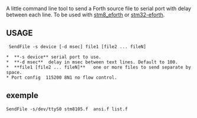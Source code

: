 A little command line tool to send a Forth source file to serial port with delay between each line.
To be used with [stm8_eforth](https://github.com/Picatout/stm8_eForth) or [stm32-eforth](https://github.com/Picatout/stm32-eforth). 

## USAGE

	 SendFile -s device [-d msec] file1 [file2 ... fileN]
	
	*  **-s device** serial port to use.
	*  **-d msec**  delay in msec between text lines. Default to 100.
	*  **file1 [file2 ... fileN]**   one or more files to send separate by space.
	* Port config  115200 8N1 no flow control. 
 

## exemple

	SendFile -s/dev/ttyS0 stm8105.f  ansi.f list.f 
	
